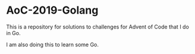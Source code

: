 # AoC-2019-Golang

This is a repository for solutions to challenges for Advent of Code that I do in Go.

I am also doing this to learn some Go.